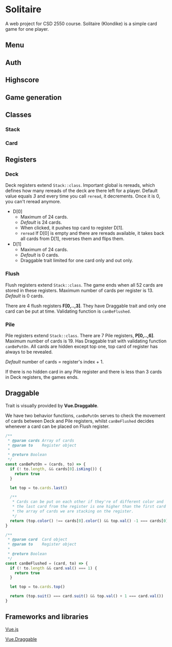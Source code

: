 # Solitaire
A web project for CSD 2550 course. Solitaire (Klondike) is a simple card game for one player.

## Menu

## Auth

## Highscore

## Game generation

## Classes
### Stack

### Card

## Registers

### Deck
Deck registers extend `Stack::class`. Important global is rereads, which
defines how many rereads of the deck are there left for a player. Default value
equals *3* and every time you call `reread`, it decrements. Once it is 0,
you can't reread anymore.

* D[0]
  * Maximum of 24 cards.
  * _Default_ is 24 cards.
  * When clicked, it pushes top card to register D[1].
  * `reread` If D[0] is empty and there are rereads available, it takes back all cards from D[1], reverses them and flips them.
* D[1]
  * Maximum of 24 cards.
  * _Default_ is 0 cards.
  * Draggable trait limited for one card only and out only.

### Flush
Flush registers extend `Stack::class`. The game ends when all 52 cards are
stored in these registers. Maximum number of cards per register is 13.
_Default_ is 0 cards.

There are 4 flush registers **F[0,..,3]**. They have Draggable trait and only one
card can be put at time. Validating function is `canBeFlushed`.

### Pile
Pile registers extend `Stack::class`. There are 7 Pile registers, **P[0,..,6]**.
Maximum number of cards is 19. Has Draggable trait with validating function
`canBePutOn`. All cards are hidden except top one, top card of register has
always to be revealed.

_Default_ number of cards = register's index + 1.

If there is no hidden card in any Pile register and there is less than 3 cards
in Deck registers, the games ends.

## Draggable
Trait is visually provided by **Vue.Draggable**.

We have two behavior functions, `canBePutOn` serves to check the movement of
cards between Deck and Pile registers, whilst `canBeFlushed` decides whenever
a card can be placed on Flush register.

```javascript
/**
 * @param cards Array of cards
 * @param to    Register object
 *
 * @return Boolean
 */
const canBePutOn = (cards, to) => {
  if (! to.length, && cards[0].isKing()) {
    return true
  }

  let top = to.cards.last()

  /**
   * Cards can be put on each other if they're of different color and
   * the last card from the register is one higher than the first card from
   * the array of cards we are stacking on the register.
   */
  return (top.color() !== cards[0].color() && top.val() -1 === cards[0].val())
}

```

```javascript
/**
 * @param card  Card object
 * @param to    Register object
 *
 * @return Boolean
 */
const canBeFlushed = (card, to) => {
  if (! to.length && card.val() === 1) {
    return true
  }

  let top = to.cards.top()

  return (top.suit() === card.suit() && top.val() + 1 === card.val())
}

```

## Frameworks and libraries

[Vue.js](https://vuejs.org/)

[Vue.Draggable](https://github.com/SortableJS/Vue.Draggable)
